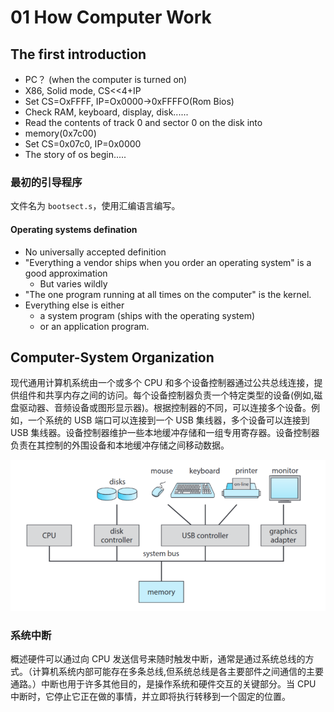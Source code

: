# 01 How Computer Work

## The first introduction

- PC？ (when the computer is turned on)
- X86, Solid mode, CS<<4+IP
- Set CS=OxFFFF, IP=Ox0000→0xFFFFO(Rom Bios)
- Check RAM, keyboard, display, disk......
- Read the contents of track 0 and sector 0 on the disk into
- memory(0x7c00)
- Set CS=0x07c0, IP=0x0000
- The story of os begin.....

### 最初的引导程序

文件名为 `bootsect.s`，使用汇编语言编写。

#### Operating systems defination

- No universally accepted definition
- "Everything a vendor ships when you order an operating system" is a good approximation
  - But varies wildly
- "The one program running at all times on the computer" is the kernel.
- Everything else is either
  - a system program (ships with the operating system)
  - or an application program.

## Computer-System Organization

现代通用计算机系统由一个或多个 CPU 和多个设备控制器通过公共总线连接，提供组件和共享内存之间的访问。每个设备控制器负责一个特定类型的设备(例如,磁盘驱动器、音频设备或图形显示器)。根据控制器的不同，可以连接多个设备。例如，一个系统的 USB 端口可以连接到一个 USB 集线器，多个设备可以连接到 USB 集线器。设备控制器维护一些本地缓冲存储和一组专用寄存器。设备控制器负责在其控制的外围设备和本地缓冲存储之间移动数据。

![](image/image_MkFnQoG0IS.png)

### 系统中断

概述硬件可以通过向 CPU 发送信号来随时触发中断，通常是通过系统总线的方式。（计算机系统内部可能存在多条总线,但系统总线是各主要部件之间通信的主要通路。）中断也用于许多其他目的，是操作系统和硬件交互的关键部分。当 CPU 中断时，它停止它正在做的事情，并立即将执行转移到一个固定的位置。
